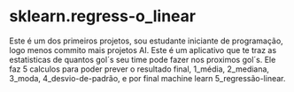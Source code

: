 ﻿# sklearn.regress-o_linear
Este é um dos primeiros projetos, sou estudante iniciante de programação, logo menos commito mais projetos AI.
Este é um aplicativo que te traz as estatisticas de quantos gol´s seu time pode fazer nos proximos gol´s.
Ele faz 5 calculos para poder prever o resultado final, 1_média, 2_mediana, 3_moda, 4_desvio-de-padrão, e por final machine learn 5_regressão-linear.
